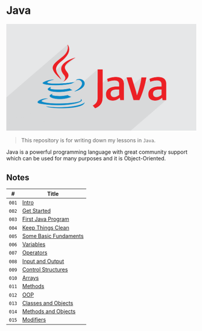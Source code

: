 # Java

![Java Logo](media/java-logo.png)

> This repository is for writing down my lessons in `Java`.

Java is a powerful programming language with great community support which can be used for many purposes and it is Object-Oriented.

## Notes

| #     | Title                                                  |
| ----- | ------------------------------------------------------ |
| `001` | [Intro](notes/Intro.md)                                |
| `002` | [Get Started](notes/GetStarted.md)                     |
| `003` | [First Java Program](notes/FirstJavaProgram.md)        |
| `004` | [Keep Things Clean](notes/KeepThingsClean.md)          |
| `005` | [Some Basic Fundaments](notes/SomeBasicFundaments.md)  |
| `006` | [Variables](notes/Variables.md)                        |
| `007` | [Operators](notes/Operators.md)                        |
| `008` | [Input and Output](notes/InputOutput.md)               |
| `009` | [Control Structures](notes/ControlStructures.md)       |
| `010` | [Arrays](notes/Arrays.md)                              |
| `011` | [Methods](notes/Methods.md)                            |
| `012` | [OOP](notes/OOP.md)                                    |
| `013` | [Classes and Objects](notes/ClassesAndObjects.md)      |
| `014` | [Methods and Objects](notes/MethodsAndObjects.md)      |
| `015` | [Modifiers](notes/Modifiers.md)                        |

